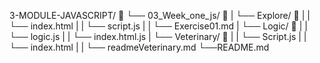 
3-MODULE-JAVASCRIPT/  📁
└── 03_Week_one_js/   📁
|    └── Explore/   📁
|    |    └── index.html 
|    |    └── script.js 
|    |    └── Exercise01.md 
|    └── Logic/        📁
|    |    └── logic.js
|    |    └── index.html.js
|    └── Veterinary/        📁
|    |    └── Script.js
|    |    └── index.html
|    |    └── readmeVeterinary.md
└──README.md

